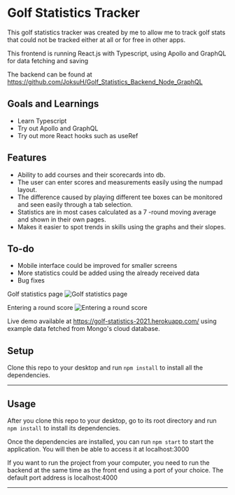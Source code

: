 Golf Statistics Tracker
============

This golf statistics tracker was created by me to allow me to track golf stats that could not be tracked either at all or for free in other apps.

This frontend is running React.js with Typescript, using Apollo and GraphQL for data fetching and saving

The backend can be found at https://github.com/JoksuH/Golf_Statistics_Backend_Node_GraphQL

## Goals and Learnings

- Learn Typescript
- Try out Apollo and GraphQL
- Try out more React hooks such as useRef


## Features
- Ability to add courses and their scorecards into db.
- The user can enter scores and measurements easily using the numpad layout.
- The difference caused by playing different tee boxes can be monitored and seen easily through a tab selection.
- Statistics are in most cases calculated as a 7 -round moving average and shown in their own pages.
- Makes it easier to spot trends in skills using the graphs and their slopes.


## To-do
- Mobile interface could be improved for smaller screens
- More statistics could be added using the already received data
- Bug fixes

Golf statistics page
![Golf statistics page](https://i.imgur.com/FezjKQe.jpg)

Entering a round score
![Entering a round score](https://i.imgur.com/vs9KRTp.jpg)


Live demo available at https://golf-statistics-2021.herokuapp.com/ using example data fetched from Mongo's cloud database. 

## Setup
Clone this repo to your desktop and run `npm install` to install all the dependencies.

---

## Usage
After you clone this repo to your desktop, go to its root directory and run `npm install` to install its dependencies.

Once the dependencies are installed, you can run  `npm start` to start the application. You will then be able to access it at localhost:3000

If you want to run the project from your computer, you need to run the backend at the same time as the front end using a port of your choice. The default port address is localhost:4000

---
